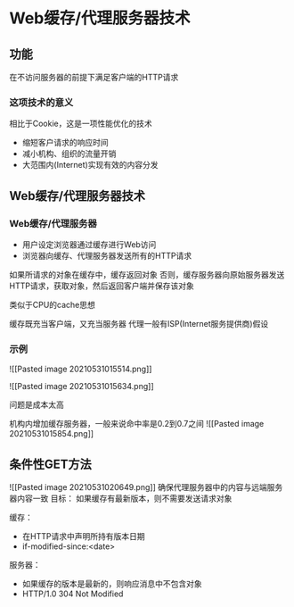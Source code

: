# Web缓存/代理服务器技术
## 功能
在不访问服务器的前提下满足客户端的HTTP请求

### 这项技术的意义
相比于Cookie，这是一项性能优化的技术
+ 缩短客户请求的响应时间
+ 减小机构、组织的流量开销
+ 大范围内(Internet)实现有效的内容分发

## Web缓存/代理服务器技术
### Web缓存/代理服务器
+ 用户设定浏览器通过缓存进行Web访问
+ 浏览器向缓存、代理服务器发送所有的HTTP请求

如果所请求的对象在缓存中，缓存返回对象
否则，缓存服务器向原始服务器发送HTTP请求，获取对象，然后返回客户端并保存该对象

类似于CPU的cache思想

缓存既充当客户端，又充当服务器
代理一般有ISP(Internet服务提供商)假设
### 示例
![[Pasted image 20210531015514.png]]

![[Pasted image 20210531015634.png]]

问题是成本太高

机构内增加缓存服务器，一般来说命中率是0.2到0.7之间
![[Pasted image 20210531015854.png]]

## 条件性GET方法
![[Pasted image 20210531020649.png]]
确保代理服务器中的内容与远端服务器内容一致
目标：
如果缓存有最新版本，则不需要发送请求对象

缓存：
+ 在HTTP请求中声明所持有版本日期
+ if-modified-since:\<date>

服务器：
+ 如果缓存的版本是最新的，则响应消息中不包含对象
+ HTTP/1.0 304 Not Modified
